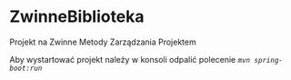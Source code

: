 # ZwinneBiblioteka
Projekt na Zwinne Metody Zarządzania Projektem

Aby wystartować projekt należy w konsoli odpalić polecenie 
_`mvn spring-boot:run`_
